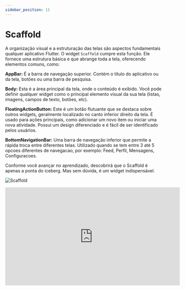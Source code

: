 ```yaml
---
sidebar_position: 11
---
```


# Scaffold

A organização visual e a estruturação das telas são aspectos fundamentais qualquer aplicativo Flutter. O widget `Scaffold` cumpre esta função. Ele fornece uma estrutura básica e que abrange toda a tela, oferecendo elementos comuns, como:

**AppBar:** É a barra de navegação superior. Contém o título do aplicativo ou da tela, botões ou uma barra de pesquisa.

**Body:** Esta é a área principal da tela, onde o conteúdo é exibido. Você pode definir qualquer widget como o principal elemento visual da sua tela (listas, imagens, campos de texto, botões, etc).

**FloatingActionButton:** Este é um botão flutuante que se destaca sobre outros widgets, geralmente localizado no canto inferior direito da tela. É usado para ações principais, como adicionar um novo item ou iniciar uma nova atividade. Possui um design diferenciado e é fácil de ser identificado pelos usuários.

**BottomNavigationBar:** Uma barra de navegação inferior que permite a rápida troca entre diferentes telas. Utilizado quando se tem entre 3 até 5 opcoes diferentes de navegacao, por exemplo: Feed, Perfil, Mensagens, Configuracoes.

Conforme você avançar no aprendizado, descobrirá que o Scaffold é apenas a ponta do iceberg. Mas sem dúvida, é um widget indispensável.

![Scaffold](/img/scaffold.png)

<div class="video-container">
<iframe width="560" height="315" src="https://www.youtube.com/embed/qIg_kor8apo" title="YouTube video player" frameborder="0" allow="accelerometer; autoplay; clipboard-write; encrypted-media; gyroscope; picture-in-picture; web-share" allowfullscreen></iframe>
</div>
